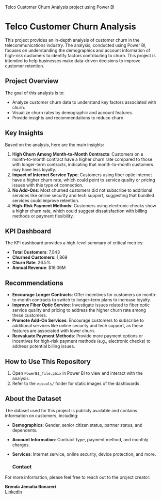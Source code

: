 Telco Customer Churn Analysis project using Power BI
# Telco Customer Churn Analysis

This project provides an in-depth analysis of customer churn in the telecommunications industry. The analysis, conducted using Power BI, focuses on understanding the demographics and account information of high-risk customers to identify factors contributing to churn. This project is intended to help businesses make data-driven decisions to improve customer retention.

## Project Overview

The goal of this analysis is to:
- Analyze customer churn data to understand key factors associated with churn.
- Visualize churn rates by demographic and account features.
- Provide insights and recommendations to reduce churn.

## Key Insights

Based on the analysis, here are the main insights:

1. **High Churn Among Month-to-Month Contracts**: Customers on a month-to-month contract have a higher churn rate compared to those with longer-term contracts, indicating that month-to-month customers may have less loyalty.
2. **Impact of Internet Service Type**: Customers using fiber optic internet have a higher churn rate, which could point to service quality or pricing issues with this type of connection.
3. **No Add-Ons**: Most churned customers did not subscribe to additional services like online security and tech support, suggesting that bundled services could improve retention.
4. **High-Risk Payment Methods**: Customers using electronic checks show a higher churn rate, which could suggest dissatisfaction with billing methods or payment flexibility.

## KPI Dashboard

The KPI dashboard provides a high-level summary of critical metrics:
- **Total Customers**: 7,043
- **Churned Customers**: 1,869
- **Churn Rate**: 26.5%
- **Annual Revenue**: $16.06M

## Recommendations

- **Encourage Longer Contracts**: Offer incentives for customers on month-to-month contracts to switch to longer-term plans to increase loyalty.
- **Improve Fiber Optic Service**: Investigate issues related to fiber optic service quality and pricing to address the higher churn rate among these customers.
- **Promote Add-On Services**: Encourage customers to subscribe to additional services like online security and tech support, as these features are associated with lower churn.
- **Reevaluate Payment Methods**: Provide more payment options or incentives for high-risk payment methods (e.g., electronic checks) to address potential billing issues.

## How to Use This Repository

1. Open `PowerBI_file.pbix` in Power BI to view and interact with the analysis.
2. Refer to the `visuals/` folder for static images of the dashboards.

## About the Dataset

The dataset used for this project is publicly available and contains information on customers, including:
- **Demographics**: Gender, senior citizen status, partner status, and dependents.
- **Account Information**: Contract type, payment method, and monthly charges.
- **Services**: Internet service, online security, device protection, and more.

  ### Contact

For more information, please feel free to reach out to the project creator:

**Brenda Jematia Bonareri**  
[LinkedIn](https://www.linkedin.com/in/brenda-bonareri-jematia) 

